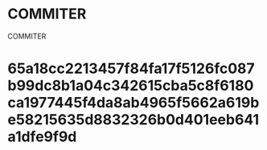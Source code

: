 # COMMITER
COMMITER






# 65a18cc2213457f84fa17f5126fc087b99dc8b1a04c342615cba5c8f6180ca1977445f4da8ab4965f5662a619be58215635d8832326b0d401eeb641a1dfe9f9d
